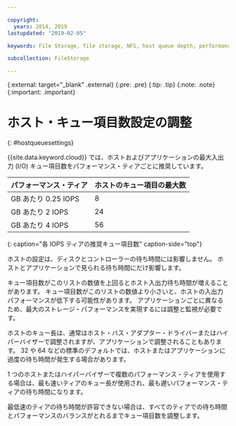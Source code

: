```yaml
---

copyright:
  years: 2014, 2019
lastupdated: "2019-02-05"

keywords: File Storage, file storage, NFS, host queue depth, performance tuning

subcollection: FileStorage

---
```

{:external: target="_blank" .external}
{:pre: .pre}
{:tip: .tip}
{:note: .note}
{:important: .important}

# ホスト・キュー項目数設定の調整
{: #hostqueuesettings}

{{site.data.keyword.cloud}} では、ホストおよびアプリケーションの最大入出力 (I/O) キュー項目数をパフォーマンス・ティアごとに推奨しています。

|パフォーマンス・ティア|ホストのキュー項目の最大数|
|------|------|
|GB あたり 0.25 IOPS| 8 |
|GB あたり 2 IOPS| 24 |
|GB あたり 4 IOPS| 56 |
{: caption="各 IOPS ティアの推奨キュー項目数" caption-side="top"}

ホストの設定は、ディスクとコントローラーの待ち時間には影響しません。 ホストとアプリケーションで見られる待ち時間にだけ影響します。

キュー項目数がこのリストの数値を上回るとホスト入出力待ち時間が増えることがあります。 キュー項目数がこのリストの数値より小さいと、ホストの入出力パフォーマンスが低下する可能性があります。 アプリケーションごとに異なるため、最大のストレージ・パフォーマンスを実現するには調整と監視が必要です。

ホストのキュー長は、通常はホスト・バス・アダプター・ドライバーまたはハイパーバイザーで調整されますが、アプリケーションで調整されることもあります。 32 や 64 などの標準のデフォルトでは、ホストまたはアプリケーションに過度の待ち時間が発生する場合があります。

1 つのホストまたはハイパーバイザーで複数のパフォーマンス・ティアを使用する場合は、最も速いティアのキュー長が使用され、最も遅いパフォーマンス・ティアの待ち時間になります。

最低速のティアの待ち時間が許容できない場合は、すべてのティアでの待ち時間とパフォーマンスのバランスがとれるまでキュー項目数を調整します。
